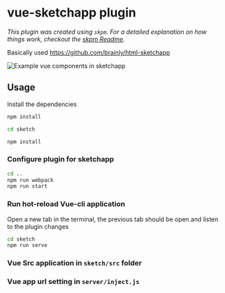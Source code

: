 # vue-sketchapp plugin

_This plugin was created using `skpm`. For a detailed explanation on how things work, checkout the [skpm Readme](https://github.com/skpm/skpm/blob/master/README.md)._

Basically used https://github.com/brainly/html-sketchapp

![Example vue components in sketchapp](http://dl3.joxi.net/drive/2019/02/19/0009/0709/651973/73/2ec2c14518.jpg)
## Usage

Install the dependencies

```bash
npm install

cd sketch

npm install
```

### Configure plugin for sketchapp

```bash
cd ..
npm run webpack
npm run start
```

### Run hot-reload Vue-cli application
Open a new tab in the terminal, the previous tab should be open and listen to the plugin changes

```bash
cd sketch
npm run serve
```


### Vue Src application in `sketch/src` folder

### Vue app url setting in `server/inject.js`
